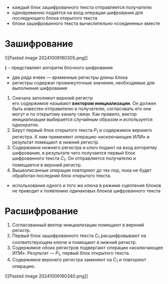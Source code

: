 -  каждый блок зашифрованного текста отправляется получателю
- одновременно подаётся на вход операции шифрования для последующего блока открытого текста
- блоки зашифрованного текста вычислительно «соединены» вместе
# Зашифрование

![[Pasted image 20241009160305.png]]

 ```E``` -  представляет алгоритм блочного шифрования
- два ряда ячеек — временные регистры длины блока
- регистры содержат промежуточные значения, необходимые для выполнения шифрования


1. Сначала заполняют верхний регистр<br>его содержимое называют **вектором инициализации**. Он должен быть известен отправителю и получателю, согласовать его они могут и по открытому каналу связи. Как правило, вектор инициализации выбирается случайным образом и используется однократно.
2. Берут первый блок открытого текста $P_1$ и содержимое верхнего регистра. К ним применяют операцию «исключающее ИЛИ» и результат помещают в нижний регистр.
3. Содержимое нижнего регистра и ключ подают на вход алгоритму шифрования, в результате чего получается первый блок шифрованного текста $C_1$. Он отправляется получателю и помещается в верхний регистр.
4. Вышеописанные операции повторяют до тех пор, пока не будет обработан последний блок открытого текста.

- использование одного и того же ключа в режиме сцепления блоков не приводит к появлению одинаковых блоков шифрованного текста

# Расшифрование


1. Согласованный вектор инициализации помещают в верхний регистр.
2. Первый блок зашифрованного текста $C_1$ расшифровывают на соответствующем ключе и помещают в нижний регистр.
3. Содержимое обоих регистров подвергают операции «исключающее ИЛИ». Результат —  $P_1$, первый блок открытого текста.
4. Содержимое верхнего регистра заменяют на $C_1$ и повторяют операцию.

![[Pasted image 20241009160340.png]]

